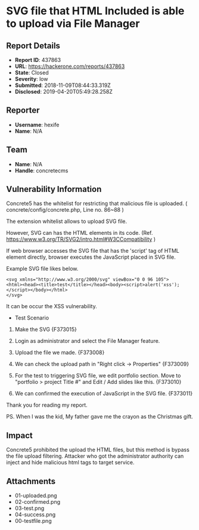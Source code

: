 # SVG file that HTML Included is able to upload via File Manager

## Report Details
- **Report ID**: 437863
- **URL**: https://hackerone.com/reports/437863
- **State**: Closed
- **Severity**: low
- **Submitted**: 2018-11-09T08:44:33.319Z
- **Disclosed**: 2019-04-20T05:49:28.258Z

## Reporter
- **Username**: hexife
- **Name**: N/A

## Team
- **Name**: N/A
- **Handle**: concretecms

## Vulnerability Information
Concrete5 has the whitelist for restricting that malicious file is uploaded.
( concrete/config/concrete.php, Line no. 86~88 )

The extension whitelist allows to upload SVG file.

However, SVG can has the HTML elements in its code.
(Ref. https://www.w3.org/TR/SVG2/intro.html#W3CCompatibility )

If web browser accesses the SVG file that has the 'script' tag of HTML element  directly,
browser executes the JavaScript placed in SVG file.

Example SVG file likes below.
```
<svg xmlns="http://www.w3.org/2000/svg" viewBox="0 0 96 105">
<html><head><title>test</title></head><body><script>alert('xss');</script></body></html>
</svg>
```
It can be occur the XSS vulnerability.


* Test Scenario

1. Make the SVG
{F373015}

2. Login as administrator and select the File Manager feature.

3. Upload the file we made.
{F373008}

4. We can check the upload path in "Right click -> Properties"
{F373009}

5. For the test to triggering SVG file, we edit portfolio section.
Move to "portfolio > project Title #" and Edit / Add slides like this.
{F373010}

6. We can confirmed the execution of JavaScript in the SVG file.
{F373011}

Thank you for reading my report.

PS.
When I was the kid, My father gave me the crayon as the Christmas gift.

## Impact

Concrete5 prohibited  the upload the HTML files, but this method is bypass the file upload filtering.
Attacker who got the administrator authority can inject and hide malicious html tags to target service.

## Attachments
- 01-uploaded.png
- 02-confirmed.png
- 03-test.png
- 04-success.png
- 00-testfile.png
